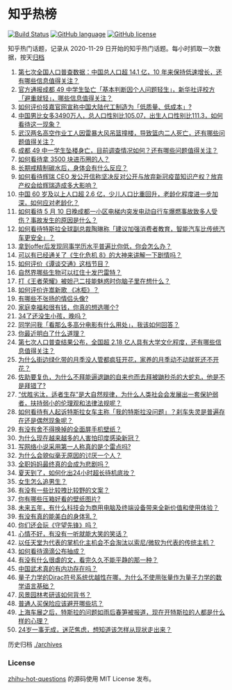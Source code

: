 # 知乎热榜
[![Build Status](https://github.com/ToWeLong/zhihu-hot-questions/workflows/CI/badge.svg)](https://github.com/ToWeLong/zhihu-hot-questions/actions)
[![GitHub language](https://img.shields.io/badge/language-golang-orange.svg)](https://golang.org/)
[![GitHub license](https://img.shields.io/github/license/ToWeLong/zhihu-hot-questions)](https://github.com/ToWeLong/zhihu-hot-questions/blob/main/LICENSE)

知乎热门话题，记录从 2020-11-29 日开始的知乎热门话题。每小时抓取一次数据，按天[归档](./archives)

<!-- BEGIN -->

1. [第七次全国人口普查数据：中国总人口超 14.1 亿，10 年来保持低速增长，还有哪些信息值得关注？](https://www.zhihu.com/question/458811096)
1. [官方通报成都 49 中学生坠亡「基本判断因个人问题轻生」，新华社评校方「避重就轻」，哪些信息值得关注？](https://www.zhihu.com/question/458795206)
1. [如何评价技嘉官网宣称中国大陆代工制造为「低质量、低成本」?](https://www.zhihu.com/question/458796364)
1. [中国男比女多3490万人，总人口性别比105.07，出生人口性别比111.3，如何看待这一现象？](https://www.zhihu.com/question/458812209)
1. [武汉两名高空作业工人因雷暴大风吊篮撞楼，导致篮内二人死亡，还有哪些问题值得关注？](https://www.zhihu.com/question/458802058)
1. [成都 49 中一学生坠楼身亡，目前调查情况如何？还有哪些问题值得关注？](https://www.zhihu.com/question/458690995)
1. [如何看待拿 3500 块进币圈的人？](https://www.zhihu.com/question/458207096)
1. [长期戒精制碳水后，身体会有什么反应？](https://www.zhihu.com/question/368157736)
1. [如何看待辉瑞 CEO 发公开信称坚决反对公开与放弃新冠疫苗知识产权？放弃产权会给辉瑞造成多大影响？](https://www.zhihu.com/question/458516995)
1. [中国 60 岁及以上人口超 2.6 亿，少儿人口比重回升，老龄化程度进一步加深，如何应对老龄化？](https://www.zhihu.com/question/458814159)
1. [如何看待 5 月 10 日晚成都一小区电梯内突发电动自行车爆燃事故致多人受伤？事故发生的原因是什么？](https://www.zhihu.com/question/458774852)
1. [如何看待特斯拉全球副总裁陶琳称「建议加强消费者教育，智能汽车比传统汽车更安全」？](https://www.zhihu.com/question/458706368)
1. [拿到offer后发现同事学历水平普遍比你低，你会怎么办？](https://www.zhihu.com/question/453425750)
1. [可以有已经通关了《生化危机 8》的大神来讲解一下剧情吗？](https://www.zhihu.com/question/458226745)
1. [如何评价《谭谈交通》这档节目？](https://www.zhihu.com/question/41467514)
1. [自然界哪些生物可以扛住十发巴雷特？](https://www.zhihu.com/question/458544903)
1. [打《王者荣耀》被妲己二技能魅惑时你脑子里在想什么？](https://www.zhihu.com/question/455738970)
1. [如何评价许嵩新歌 《冰柜》？](https://www.zhihu.com/question/458749554)
1. [有哪些不张扬的情侣头像?](https://www.zhihu.com/question/330332961)
1. [家庭幸福和很有钱，你真的想选哪个?](https://www.zhihu.com/question/455357456)
1. [34了还没生小孩，晚吗？](https://www.zhihu.com/question/455564439)
1. [同学问我「看那么多高分电影有什么用处」，我该如何回答？](https://www.zhihu.com/question/445536824)
1. [你最近明白了什么道理？](https://www.zhihu.com/question/431861103)
1. [第七次人口普查结果公布，全国超 2.18 亿人具有大学文化程度，还有哪些信息值得关注？](https://www.zhihu.com/question/458813993)
1. [为什么街边绿化带的月季没人管都疯狂开花，家养的月季动不动就死还不开花？](https://www.zhihu.com/question/458723730)
1. [佐助要复仇，为什么不拜能逼退鼬的自来也而去拜被鼬秒杀的大蛇丸，他是不是拜错了?](https://www.zhihu.com/question/447367718)
1. [“优胜劣汰，适者生存”是大自然规律，为什么人类社会会发展出一套保护弱者，扶持弱小的伦理观和法律法规呢？](https://www.zhihu.com/question/458755052)
1. [如何看待有人起诉特斯拉女车主称「我的特斯拉没问题」？刹车失灵是普遍存在还是偶然现象呢？](https://www.zhihu.com/question/458816200)
1. [有没有舍不得换掉的全面屏手机壁纸？](https://www.zhihu.com/question/420662927)
1. [为什么现在越来越多的人害怕印度感染新冠？](https://www.zhihu.com/question/384288033)
1. [写网络小说采用第一人称真的是个雷点吗?](https://www.zhihu.com/question/457091187)
1. [为什么会貌似毫无原因的讨厌一个人？](https://www.zhihu.com/question/30497041)
1. [全职妈妈最终真的会成为悲剧吗？](https://www.zhihu.com/question/329912042)
1. [夏天到了，如何化出24小时超长待机底妆？](https://www.zhihu.com/question/457028731)
1. [女生怎么追男生？](https://www.zhihu.com/question/20250938)
1. [有没有一些比较拽比较野的文案？](https://www.zhihu.com/question/441951247)
1. [你有哪些压箱好看的壁纸图片?](https://www.zhihu.com/question/452324718)
1. [未来五年，有什么科技会为商用电脑及终端设备带来全新价值和使用体验？](https://www.zhihu.com/question/458697197)
1. [有没有真的能美白的身体乳？](https://www.zhihu.com/question/324166860)
1. [你们还会玩《守望先锋》吗？](https://www.zhihu.com/question/458654100)
1. [心情不好，有没有一听就能大笑的笑话？](https://www.zhihu.com/question/433260931)
1. [以任天堂为代表的掌机化主机会不会淘汰以索尼/微软为代表的传统主机？](https://www.zhihu.com/question/458614608)
1. [如何看待滴滴公布抽成？](https://www.zhihu.com/question/458266748)
1. [有没有什么很虐的文，看完久久不能平静的那一种？](https://www.zhihu.com/question/439845045)
1. [中国武术真的有内功存在吗？](https://www.zhihu.com/question/29086555)
1. [量子力学的Dirac符号系统优越性在哪，为什么不使用张量作为量子力学的数学语言基础？](https://www.zhihu.com/question/57290501)
1. [风景园林考研该如何背书？](https://www.zhihu.com/question/455380895)
1. [普通人买保险应该避开哪些坑？](https://www.zhihu.com/question/302888154)
1. [上海车展之后，特斯拉的问题如雨后春笋被报道，现在开特斯拉的人都是什么样的心理？](https://www.zhihu.com/question/458585086)
1. [24岁一事无成，迷茫焦虑，想知道该怎样从现状走出来？](https://www.zhihu.com/question/334364126)

<!-- END -->

历史归档 [./archives](./archives)


### License
[zhihu-hot-questions](https://github.com/towelong/zhihu-hot-questions) 的源码使用 MIT License 发布。